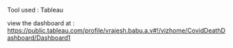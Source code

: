 
Tool used : Tableau

view the dashboard at : https://public.tableau.com/profile/vrajesh.babu.a.v#!/vizhome/CovidDeathDashboard/Dashboard1
